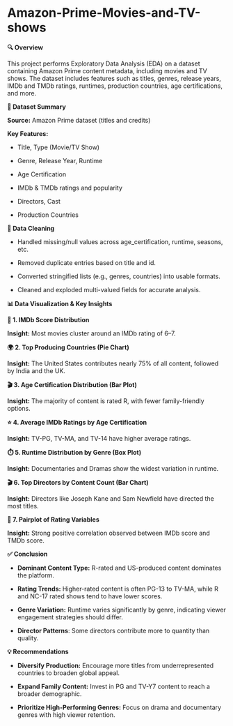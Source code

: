# Amazon-Prime-Movies-and-TV-shows

**🔍 Overview**

This project performs Exploratory Data Analysis (EDA) on a dataset containing Amazon Prime content metadata, including movies and TV shows. The dataset includes features such as titles, genres, release years, IMDb and TMDb ratings, runtimes, production countries, age certifications, and more.

**📁 Dataset Summary**

**Source:** Amazon Prime dataset (titles and credits)

**Key Features:**

- Title, Type (Movie/TV Show)

- Genre, Release Year, Runtime

- Age Certification

- IMDb & TMDb ratings and popularity

- Directors, Cast

- Production Countries

**🧹 Data Cleaning**

- Handled missing/null values across age_certification, runtime, seasons, etc.

- Removed duplicate entries based on title and id.

- Converted stringified lists (e.g., genres, countries) into usable formats.

- Cleaned and exploded multi-valued fields for accurate analysis.

**📊 Data Visualization & Key Insights**

**🎯 1. IMDb Score Distribution**

**Insight:** Most movies cluster around an IMDb rating of 6–7.

**🌍 2. Top Producing Countries (Pie Chart)**

**Insight:** The United States contributes nearly 75% of all content, followed by India and the UK.

**🎬 3. Age Certification Distribution (Bar Plot)**

**Insight:** The majority of content is rated R, with fewer family-friendly options.

**⭐ 4. Average IMDb Ratings by Age Certification**

**Insight:** TV-PG, TV-MA, and TV-14 have higher average ratings.

**⏱️ 5. Runtime Distribution by Genre (Box Plot)**

**Insight:** Documentaries and Dramas show the widest variation in runtime.

**🎬 6. Top Directors by Content Count (Bar Chart)**

**Insight:** Directors like Joseph Kane and Sam Newfield have directed the most titles.

**🔗 7. Pairplot of Rating Variables**

**Insight:** Strong positive correlation observed between IMDb score and TMDb score.

**✅ Conclusion**

- **Dominant Content Type:** R-rated and US-produced content dominates the platform.

- **Rating Trends:** Higher-rated content is often PG-13 to TV-MA, while R and NC-17 rated shows tend to have lower scores.

- **Genre Variation:** Runtime varies significantly by genre, indicating viewer engagement strategies should differ.

- **Director Patterns**: Some directors contribute more to quantity than quality.

**💡 Recommendations**

- **Diversify Production:** Encourage more titles from underrepresented countries to broaden global appeal.

- **Expand Family Content:** Invest in PG and TV-Y7 content to reach a broader demographic.

- **Prioritize High-Performing Genres:** Focus on drama and documentary genres with high viewer retention.
